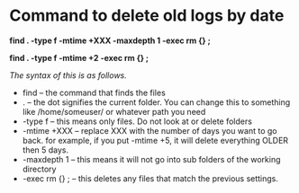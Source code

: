 # Command to delete old logs by date

**find . -type f -mtime +XXX -maxdepth 1 -exec rm {} \;**

**find . -type f -mtime +2 -exec rm {} \;**

*The syntax of this is as follows.*

+ find  – the command that finds the files
+ . – the dot signifies the current folder.  You can change this to something like /home/someuser/ or whatever path you need
+ -type f – this means only files.  Do not look at or delete folders
+ -mtime +XXX – replace XXX with the number of days you want to go back. 
   for example, if you put -mtime +5, it will delete everything OLDER then 5 days.
+ -maxdepth 1 – this means it will not go into sub folders of the working directory
+ -exec rm {} \; – this deletes any files that match the previous settings.